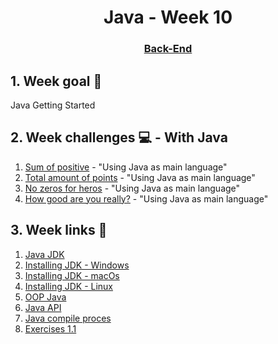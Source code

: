 <h1 align="center">Java - Week 10</h1>
<h3 align="center"><a href="https://www.techopedia.com/definition/29568/back-end-developer" target="_blank">Back-End</a></h3>

## 1. Week goal 🏁
<p>Java Getting Started</p>

## 2. Week challenges 💻 - With Java
1. [Sum of positive](https://www.codewars.com/kata/5715eaedb436cf5606000381) - "Using Java as main language"
2. [Total amount of points](https://www.codewars.com/kata/5bb904724c47249b10000131) - "Using Java as main language"
3. [No zeros for heros](https://www.codewars.com/kata/570a6a46455d08ff8d001002) - "Using Java as main language"
4. [How good are you really?](https://www.codewars.com/kata/5601409514fc93442500010b) - "Using Java as main language"

## 3. Week links 🔗
1. [Java JDK](https://www.oracle.com/java/technologies/javase-downloads.html)
2. [Installing JDK - Windows](https://www.youtube.com/watch?v=IJ-PJbvJBGs&ab_channel=ProgrammingKnowledge)
3. [Installing JDK - macOs](https://www.youtube.com/watch?v=pxi3iIy4F5A&ab_channel=ProgrammingKnowledge)
4. [Installing JDK - Linux](https://www.youtube.com/watch?v=ogWKP9Lm-Qo&ab_channel=ProgrammingKnowledge)
5. [OOP Java](https://stackify.com/oops-concepts-in-java/#:~:text=OOP%20concepts%20in%20Java%20are,to%20understanding%20how%20Java%20works.)
6. [Java API](https://docs.oracle.com/javase/8/docs/api/index.html)
7. [Java compile proces](https://www.youtube.com/watch?v=GXUiEouK7DM&ab_channel=SimpleSnippets)
8. [Exercises 1.1](./exercises/javaweek1.1.pdf)
